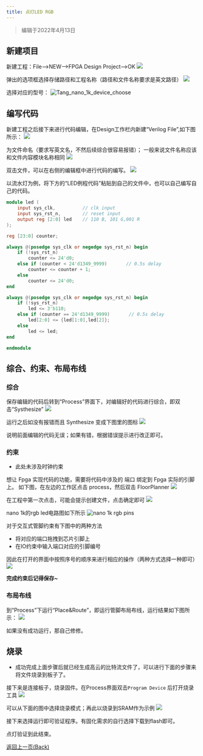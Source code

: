 ```yaml
---
title: 点灯LED RGB
---
```


> 编辑于2022年4月13日

## 新建项目

新建工程：File-->NEW-->FPGA Design Project-->OK
    ![](./../../../Tang-Nano/assets/LED-1.png)

弹出的选项框选择存储路径和工程名称（路径和文件名称要求是英文路径）
    ![](./../../../Tang-Nano/assets/LED-2.png)

选择对应的型号：
    ![Tang_nano_1k_device_choose](./../../assets/Nano_1K_device_choose.png)

## 编写代码

新建工程之后接下来进行代码编辑，在Design工作栏内新建“Verilog File”,如下图所示：
    ![](./../../../Tang-Nano/assets/LED-5.png)

为文件命名（要求写英文名，不然后续综合很容易报错）；
   一般来说文件名称应该和文件内容模块名称相同
    ![](./../../../Tang-Nano/assets/LED-6.png)

双击文件，可以在右侧的编辑框中进行代码的编写。
    ![](./../../../Tang-Nano/assets/LED-7.png)

以流水灯为例，将下方的“LED例程代码”粘贴到自己的文件中，也可以自己编写自己的代码。

```verilog
module led (
    input sys_clk,          // clk input
    input sys_rst_n,        // reset input
    output reg [2:0] led    // 110 B, 101 G,001 R
);

reg [23:0] counter;

always @(posedge sys_clk or negedge sys_rst_n) begin
    if (!sys_rst_n)
        counter <= 24'd0;
    else if (counter < 24'd1349_9999)       // 0.5s delay
        counter <= counter + 1;
    else
        counter <= 24'd0;
end

always @(posedge sys_clk or negedge sys_rst_n) begin
    if (!sys_rst_n)
        led <= 3'b110;
    else if (counter == 24'd1349_9999)       // 0.5s delay
        led[2:0] <= {led[1:0],led[2]};
    else
        led <= led;
end

endmodule

 ```

## 综合、约束、布局布线

### 综合

保存编辑的代码后转到“Process”界面下，对编辑好的代码进行综合，即双击“Systhesize”
    ![](./../../../Tang-Nano-9K/nano_9k/nano_9k_synthsize.png)

运行之后如没有报错而且 Synthesize 变成下图里的图标
    ![](./../../../Tang-Nano/assets/LED.png) 

说明前面编辑的代码无误；如果有错，根据错误提示进行改正即可。

### 约束

- 此处未涉及时钟约束

想让 Fpga 实现代码的功能，需要将代码中涉及的 端口 绑定到 Fpga 实际的引脚上。
如下图，在左边的工作区点击 process，然后双击 FloorPlanner
   ![](./../../assets/examples/led_pjt_2.png)
   
在工程中第一次点击，可能会提示创建文件，点击确定即可
   ![](./../../../Tang-Nano/assets/LED-9.png)

nano 1k的rgb led电路图如下所示
    ![](./../../assets/Nano_1K_RGB_pins.png "nano 1k rgb pins")    

对于交互式管脚约束有下图中的两种方法
- 将对应的端口拖拽到芯片引脚上
- 在IO约束中输入端口对应的引脚编号

因此在打开的界面中按照序号的顺序来进行相应的操作（两种方式选择一种即可）
    ![](./../../assets/RGB_LED_Constrains.png)

**完成约束后记得保存~**


### 布局布线

到“Process”下运行“Place&Route”，即运行管脚布局布线，运行结果如下图所示：
    ![](./../../assets/RGB_LED_Place&Route.png)

如果没有成功运行，那自己修修。

## 烧录

- 成功完成上面步骤后就已经生成高云的比特流文件了，可以进行下面的步骤来将文件烧录到板子了。

接下来是连接板子，烧录固件。在Process界面双击`Program Device` 后打开烧录工具
    ![](./../../assets/Open_Programmer.png)

可以从下面的图中选择烧录模式；再此以烧录到SRAM作为示例
![](./../../../Tang-Nano/examples/led/assets/tang-nano-programmer-config.png)

接下来选择运行即可验证程序。有固化需求的自行选择下载到flash即可。

点灯验证到此结束。


<p id="back">
    <a href="#" onClick="javascript :history.back(-1);">返回上一页(Back)</a>
</p>